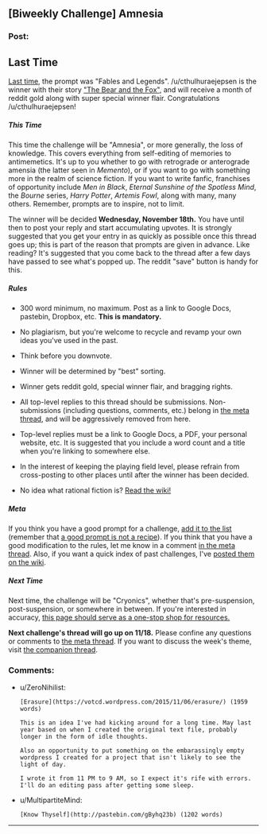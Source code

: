 ## [Biweekly Challenge] Amnesia

### Post:

## Last Time

[Last time,](https://www.reddit.com/r/rational/comments/3pp3lw/biweekly_challenge_fables_and_legends/?sort=confidence) the prompt was "Fables and Legends". /u/cthulhuraejepsen is the winner with their story ["The Bear and the Fox"](https://www.reddit.com/r/rational/comments/3pp3lw/biweekly_challenge_fables_and_legends/cw9o0kj), and will receive a month of reddit gold along with super special winner flair. Congratulations /u/cthulhuraejepsen!

##### This Time

This time the challenge will be "Amnesia", or more generally, the loss of knowledge. This covers everything from self-editing of memories to antimemetics. It's up to you whether to go with retrograde or anterograde amensia (the latter seen in *Memento*), or if you want to go with something more in the realm of science fiction. If you want to write fanfic, franchises of opportunity include *Men in Black*, *Eternal Sunshine of the Spotless Mind*, the *Bourne* series, *Harry Potter*, *Artemis Fowl*, along with many, many others. Remember, prompts are to inspire, not to limit.

The winner will be decided **Wednesday, November 18th.** You have until then to post your reply and start accumulating upvotes. It is strongly suggested that you get your entry in as quickly as possible once this thread goes up; this is part of the reason that prompts are given in advance. Like reading? It's suggested that you come back to the thread after a few days have passed to see what's popped up. The reddit "save" button is handy for this.

##### Rules

* 300 word minimum, no maximum. Post as a link to Google Docs, pastebin, Dropbox, etc. **This is mandatory.**

* No plagiarism, but you're welcome to recycle and revamp your own ideas you've used in the past.

* Think before you downvote.

* Winner will be determined by "best" sorting.

* Winner gets reddit gold, special winner flair, and bragging rights.

* All top-level replies to this thread should be submissions. Non-submissions (including questions, comments, etc.) belong in [the meta thread](http://www.reddit.com/r/rational/comments/39dxi3), and will be aggressively removed from here.

* Top-level replies must be a link to Google Docs, a PDF, your personal website, etc. It is suggested that you include a word count and a title when you're linking to somewhere else.

* In the interest of keeping the playing field level, please refrain from cross-posting to other places until after the winner has been decided.

* No idea what rational fiction is? [Read the wiki!](http://www.reddit.com/r/rational/wiki/index)

##### Meta

If you think you have a good prompt for a challenge, [add it to the list](https://docs.google.com/spreadsheets/d/1B6HaZc8FYkr6l6Q4cwBc9_-Yq1g0f_HmdHK5L1tbEbA/edit?usp=sharing) (remember that [a good prompt is not a recipe](http://www.reddit.com/r/WritingPrompts/wiki/prompts?src=RECIPE)). If you think that you have a good modification to the rules, let me know in a comment [in the meta thread](http://www.reddit.com/r/rational/comments/39dxi3). Also, if you want a quick index of past challenges, I've [posted them on the wiki](https://www.reddit.com/r/rational/wiki/weeklychallenge).

##### Next Time

Next time, the challenge will be "Cryonics", whether that's pre-suspension, post-suspension, or somewhere in between. If you're interested in accuracy, [this page should serve as a one-stop shop for resources.](http://wiki.lesswrong.com/wiki/Cryonics)

**Next challenge's thread will go up on 11/18.** Please confine any questions or comments to [the meta thread](http://www.reddit.com/r/rational/comments/39dxi3). If you want to discuss the week's theme, visit [the companion thread](https://www.reddit.com/r/rational/comments/3rk7ny/challenge_companion_amnesia/).

### Comments:

- u/ZeroNihilist:
  ```
  [Erasure](https://votcd.wordpress.com/2015/11/06/erasure/) (1959 words)

  This is an idea I've had kicking around for a long time. May last year based on when I created the original text file, probably longer in the form of idle thoughts.

  Also an opportunity to put something on the embarassingly empty wordpress I created for a project that isn't likely to see the light of day.

  I wrote it from 11 PM to 9 AM, so I expect it's rife with errors. I'll do an editing pass after getting some sleep.
  ```

- u/MultipartiteMind:
  ```
  [Know Thyself](http://pastebin.com/gByhq23b) (1202 words)
  ```

---


